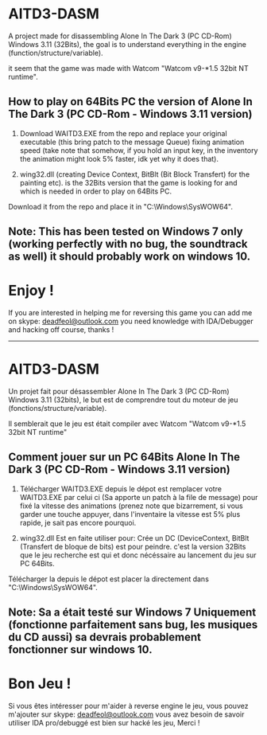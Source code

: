 # AITD3-DASM
A project made for disassembling Alone In The Dark 3 (PC CD-Rom) Windows 3.11 (32Bits),
the goal is to understand everything in the engine (function/structure/variable).

it seem that the game was made with Watcom "Watcom v9-*1.5  32bit NT runtime".

## How to play on 64Bits PC the version of Alone In The Dark 3 (PC CD-Rom - Windows 3.11 version)
1) Download WAITD3.EXE from the repo and replace your original executable (this bring patch to the message Queue) fixing animation speed (take note that somehow, if you hold an input key, in the inventory the animation might look 5% faster, idk yet why it does that).

2) wing32.dll (creating Device Context, BitBlt (Bit Block Transfert) for the painting etc). is the 32Bits version that the game is looking for and which is needed in order to play on 64Bits PC.

Download it from the repo and place it in "C:\Windows\SysWOW64".

## Note: This has been tested on Windows 7 only (working perfectly with no bug, the soundtrack as well) it should probably work on windows 10.

# Enjoy !

If you are interested in helping me for reversing this game you can add me on skype: deadfeol@outlook.com you need knowledge with IDA/Debugger and hacking off course, thanks !

--------------------------------------------------------------------------------------------------------------------------------

# AITD3-DASM
Un projet fait pour désassembler Alone In The Dark 3 (PC CD-Rom) Windows 3.11 (32bits),
le but est de comprendre tout du moteur de jeu (fonctions/structure/variable).

Il semblerait que le jeu est était compiler avec Watcom "Watcom v9-*1.5  32bit NT runtime"

## Comment jouer sur un PC 64Bits Alone In The Dark 3 (PC CD-Rom - Windows 3.11 version)
1) Télécharger WAITD3.EXE depuis le dépot est remplacer votre WAITD3.EXE par celui ci (Sa apporte un patch à la file de message) pour fixé la vitesse des animations (prenez note que bizarrement, si vous garder une touche appuyer, dans l'inventaire la vitesse est 5% plus rapide, je sait pas encore pourquoi.

2) wing32.dll Est en faite utiliser pour: Crée un DC (DeviceContext, BitBlt (Transfert de bloque de bits) est pour peindre. c'est la version 32Bits que le jeu recherche est qui et donc nécéssaire au lancement du jeu sur PC 64Bits.

Télécharger la depuis le dépot est placer la directement dans "C:\Windows\SysWOW64".

## Note: Sa a était testé sur Windows 7 Uniquement (fonctionne parfaitement sans bug, les musiques du CD aussi) sa devrais probablement fonctionner sur windows 10.

# Bon Jeu !

Si vous êtes intéresser pour m'aider à reverse engine le jeu, vous pouvez m'ajouter sur skype: deadfeol@outlook.com vous avez besoin de savoir utiliser IDA pro/debuggé est bien sur hacké les jeu, Merci !
